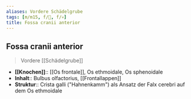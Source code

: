 ```yaml
---
aliases: Vordere Schädelgrube
tags: [m/m15, f/🧠, f/💀]
title: Fossa cranii anterior
---
```

## Fossa cranii anterior
> Vordere [[Schädelgrube]]
- **[[Knochen]]**:: [[Os frontale]], Os ethmoidale, Os sphenoidale
- **Inhalt**:: Bulbus olfactorius, [[Frontallappen]]
- **Struktur**:: Crista galli ("Hahnenkamm") als Ansatz der Falx cerebri auf dem Os ethmoidale